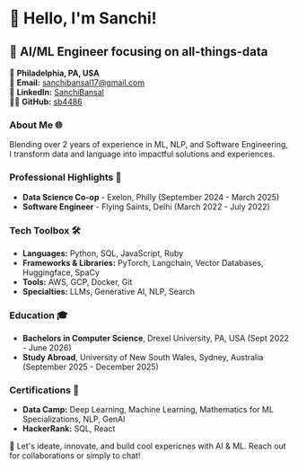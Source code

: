 # 👋 Hello, I'm Sanchi!

## 🚀 AI/ML Engineer focusing on all-things-data

📍 **Philadelphia, PA, USA**  
📧 **Email:** [sanchibansal17@gmail.com](mailto:sanchibansal17@gmail.com)  
🔗 **LinkedIn:** [SanchiBansal](https://linkedin.com/in/sanchibansal26)  
👨‍💻 **GitHub:** [sb4486](https://github.com/sb4486)


### About Me 🌐
Blending over 2 years of experience in ML, NLP, and Software Engineering, I transform data and language into impactful solutions and experiences.


### Professional Highlights 🌟
- **Data Science Co-op** - Exelon, Philly (September 2024 - March 2025)
- **Software Engineer** - Flying Saints, Delhi (March 2022 - July 2022)


### Tech Toolbox 🛠️
- **Languages:** Python, SQL, JavaScript, Ruby
- **Frameworks & Libraries:** PyTorch, Langchain, Vector Databases, Huggingface, SpaCy
- **Tools:** AWS, GCP, Docker, Git
- **Specialties:** LLMs, Generative AI, NLP, Search

### Education 🎓
- **Bachelors in Computer Science**, Drexel University, PA, USA (Sept 2022 - June 2026)
- **Study Abroad**, University of New South Wales, Sydney, Australia (September 2025 - December 2025)

### Certifications 📜
- **Data Camp:** Deep Learning, Machine Learning, Mathematics for ML Specializations, NLP, GenAI
- **HackerRank:** SQL, React

🔗 Let's ideate, innovate, and build cool expericnes with AI & ML. Reach out for collaborations or simply to chat!

